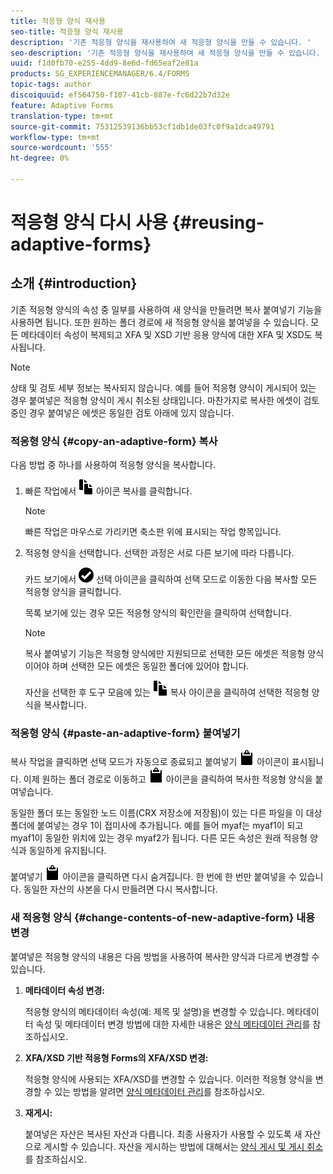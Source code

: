 ```yaml
---
title: 적응형 양식 재사용
seo-title: 적응형 양식 재사용
description: '기존 적응형 양식을 재사용하여 새 적응형 양식을 만들 수 있습니다. '
seo-description: '기존 적응형 양식을 재사용하여 새 적응형 양식을 만들 수 있습니다. '
uuid: f1d0fb70-e255-4dd9-8e6d-fd65eaf2e81a
products: SG_EXPERIENCEMANAGER/6.4/FORMS
topic-tags: author
discoiquuid: ef564750-f107-41cb-887e-fc6d22b7d32e
feature: Adaptive Forms
translation-type: tm+mt
source-git-commit: 75312539136bb53cf1db1de03fc0f9a1dca49791
workflow-type: tm+mt
source-wordcount: '555'
ht-degree: 0%

---
```



# 적응형 양식 다시 사용 {#reusing-adaptive-forms}

## 소개 {#introduction}

기존 적응형 양식의 속성 중 일부를 사용하여 새 양식을 만들려면 복사 붙여넣기 기능을 사용하면 됩니다. 또한 원하는 폴더 경로에 새 적응형 양식을 붙여넣을 수 있습니다. 모든 메타데이터 속성이 복제되고 XFA 및 XSD 기반 응용 양식에 대한 XFA 및 XSD도 복사됩니다.

>[!NOTE]
>
>상태 및 검토 세부 정보는 복사되지 않습니다. 예를 들어 적응형 양식이 게시되어 있는 경우 붙여넣은 적응형 양식이 게시 취소된 상태입니다. 마찬가지로 복사한 에셋이 검토 중인 경우 붙여넣은 에셋은 동일한 검토 아래에 있지 않습니다.

### 적응형 양식 {#copy-an-adaptive-form} 복사

다음 방법 중 하나를 사용하여 적응형 양식을 복사합니다.

1. 빠른 작업에서 ![aem6forms_copy](assets/aem6forms_copy.png) 아이콘 복사를 클릭합니다.

   >[!NOTE]
   >
   >빠른 작업은 마우스로 가리키면 축소판 위에 표시되는 작업 항목입니다.

1. 적응형 양식을 선택합니다. 선택한 과정은 서로 다른 보기에 따라 다릅니다.

   카드 보기에서 ![aem6forms_check-circle](assets/aem6forms_check-circle.png) 선택 아이콘을 클릭하여 선택 모드로 이동한 다음 복사할 모든 적응형 양식을 클릭합니다.

   목록 보기에 있는 경우 모든 적응형 양식의 확인란을 클릭하여 선택합니다.

   >[!NOTE]
   >
   >복사 붙여넣기 기능은 적응형 양식에만 지원되므로 선택한 모든 에셋은 적응형 양식이어야 하며 선택한 모든 에셋은 동일한 폴더에 있어야 합니다.

   자산을 선택한 후 도구 모음에 있는 ![aem6forms_copy](assets/aem6forms_copy.png) 복사 아이콘을 클릭하여 선택한 적응형 양식을 복사합니다.

### 적응형 양식 {#paste-an-adaptive-form} 붙여넣기

복사 작업을 클릭하면 선택 모드가 자동으로 종료되고 붙여넣기 ![aem6forms_paste](assets/aem6forms_paste.png) 아이콘이 표시됩니다. 이제 원하는 폴더 경로로 이동하고 ![aem6forms_paste](assets/aem6forms_paste.png) 아이콘을 클릭하여 복사한 적응형 양식을 붙여넣습니다.

동일한 폴더 또는 동일한 노드 이름(CRX 저장소에 저장됨)이 있는 다른 파일을 이 대상 폴더에 붙여넣는 경우 1이 접미사에 추가됩니다. 예를 들어 myaf는 myaf1이 되고 myaf1이 동일한 위치에 있는 경우 myaf2가 됩니다. 다른 모든 속성은 원래 적응형 양식과 동일하게 유지됩니다.

붙여넣기 ![aem6forms_paste](assets/aem6forms_paste.png) 아이콘을 클릭하면 다시 숨겨집니다. 한 번에 한 번만 붙여넣을 수 있습니다. 동일한 자산의 사본을 다시 만들려면 다시 복사합니다.

### 새 적응형 양식 {#change-contents-of-new-adaptive-form} 내용 변경

붙여넣은 적응형 양식의 내용은 다음 방법을 사용하여 복사한 양식과 다르게 변경할 수 있습니다.

1. **메타데이터 속성 변경:**

   적응형 양식의 메타데이터 속성(예: 제목 및 설명)을 변경할 수 있습니다. 메타데이터 속성 및 메타데이터 변경 방법에 대한 자세한 내용은 [양식 메타데이터 관리](/help/forms/using/manage-form-metadata.md)를 참조하십시오.

1. **XFA/XSD 기반 적응형 Forms의 XFA/XSD 변경:**

   적응형 양식에 사용되는 XFA/XSD를 변경할 수 있습니다. 이러한 적응형 양식을 변경할 수 있는 방법을 알려면 [양식 메타데이터 관리](/help/forms/using/manage-form-metadata.md)를 참조하십시오.

1. **재게시:**

   붙여넣은 자산은 복사된 자산과 다릅니다. 최종 사용자가 사용할 수 있도록 새 자산으로 게시할 수 있습니다. 자산을 게시하는 방법에 대해서는 [양식 게시 및 게시 취소](/help/forms/using/publishing-unpublishing-forms.md)를 참조하십시오.

